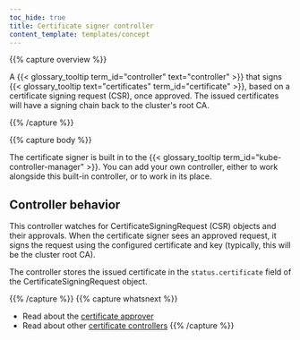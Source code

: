 ```yaml
---
toc_hide: true
title: Certificate signer controller
content_template: templates/concept
---
```


{{% capture overview %}}

A {{< glossary_tooltip term_id="controller" text="controller" >}} that signs
{{< glossary_tooltip text="certificates" term_id="certificate" >}},
based on a certificate signing request (CSR), once approved. The issued
certificates will have a signing chain back to the cluster's root CA.

{{% /capture %}}

{{% capture body %}}

The certificate signer is built in to the {{< glossary_tooltip term_id="kube-controller-manager" >}}.
You can add your own controller, either to work alongside this built-in
controller, or to work in its place.

## Controller behavior

This controller watches for CertificateSigningRequest (CSR) objects and their approvals.
When the certificate signer sees an approved request, it signs the request using the
configured certificate and key (typically, this will be the cluster root CA).

The controller stores the issued certificate in the `status.certificate` field of the
CertificateSigningRequest object.

{{% /capture %}}
{{% capture whatsnext %}}
* Read about the [certificate approver](/docs/reference/controllers/certificate-approver/)
* Read about other [certificate controllers](/docs/reference/controllers/certificate-controllers/)
{{% /capture %}}
